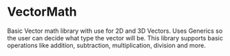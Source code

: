# VectorMath
Basic Vector math library with use for 2D and 3D Vectors. Uses Generics so the user can decide what type the vector will be. This library supports basic operations like addition, subtraction, multiplication, division and more.
